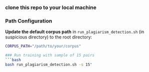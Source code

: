 ### clone this repo to your local machine

### Path Configuration
**Update the default corpus path** in `run_plagiarism_detection.sh` (in suspicious directory) to the root directory:
   ```bash
   CORPUS_PATH="/path/to/your/corpus"

### Run training with sample of 15 pairs
   ```bash
   bash run_plagiarism_detection.sh -s 15"
